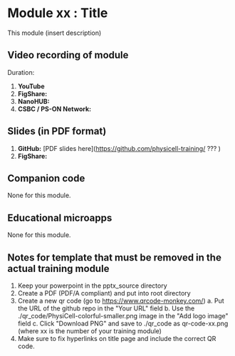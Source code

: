 # Module xx : Title 
This module (insert description)

## Video recording of module 
Duration: 
1. **YouTube**
1. **FigShare:**
1. **NanoHUB:**
1. **CSBC / PS-ON Network:** 

## Slides (in PDF format)

1. **GitHub:** [PDF slides here](https://github.com/physicell-training/ ??? )
1. **FigShare:** 

## Companion code
None for this module. 

## Educational microapps 
None for this module. 


## Notes for template that must be removed in the actual training module 
1. Keep your powerpoint in the pptx_source directory 
2. Create a PDF (PDF/A compliant) and put into root directory 
3. Create a new qr code (go to https://www.qrcode-monkey.com/) 
  a. Put the URL of the github repo in the "Your URL" field
  b. Use the ./qr_code/PhysiCell-colorful-smaller.png image in the "Add logo image" field 
  c. Click "Download PNG" and save to ./qr_code as qr-code-xx.png (where xx is the number of your training module)
3. Make sure to fix hyperlinks on title page and include the correct QR code. 



